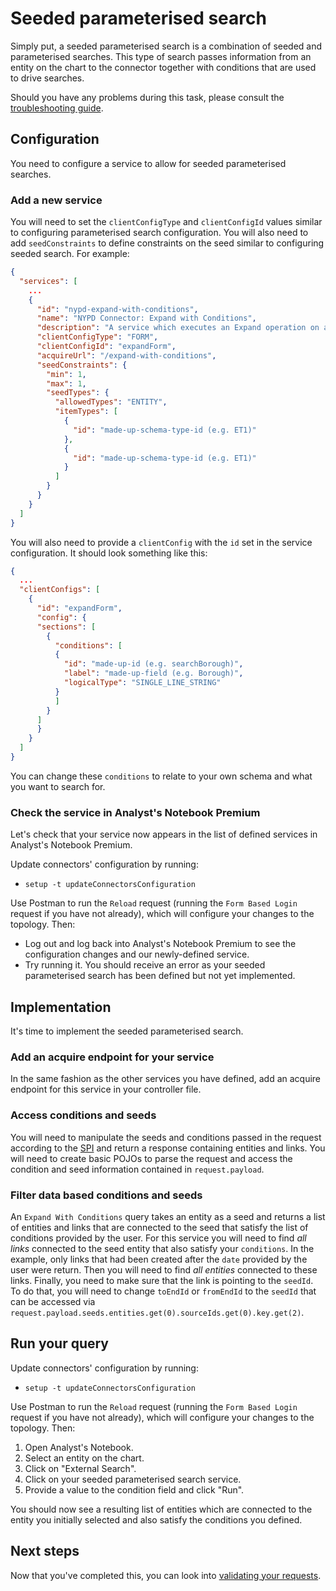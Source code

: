 # Seeded parameterised search

Simply put, a seeded parameterised search is a combination of seeded and parameterised searches. This type of search passes information from an entity on the chart to the connector together with conditions that are used to drive searches.

Should you have any problems during this task, please consult the
[troubleshooting guide](./troubleshoot.md).

## Configuration

You need to configure a service to allow for seeded parameterised searches.

### Add a new service

You will need to set the `clientConfigType` and `clientConfigId` values similar to configuring parameterised search configuration. You will also need to add `seedConstraints` to define constraints on the seed similar to configuring seeded search. For example:

```json
{
  "services": [
    ...
    {
      "id": "nypd-expand-with-conditions",
      "name": "NYPD Connector: Expand with Conditions",
      "description": "A service which executes an Expand operation on a seed with conditions",
      "clientConfigType": "FORM",
      "clientConfigId": "expandForm",
      "acquireUrl": "/expand-with-conditions",
      "seedConstraints": {
        "min": 1,
        "max": 1,
        "seedTypes": {
          "allowedTypes": "ENTITY",
          "itemTypes": [
            {
              "id": "made-up-schema-type-id (e.g. ET1)"
            },
            {
              "id": "made-up-schema-type-id (e.g. ET1)"
            }
          ]
        }
      }
    }
  ]
}
```

You will also need to provide a `clientConfig` with the `id` set in the service configuration. It should look something like this:
```json
{
  ...
  "clientConfigs": [
    {
      "id": "expandForm",
      "config": {
      "sections": [
        {
          "conditions": [
          {
            "id": "made-up-id (e.g. searchBorough)",
            "label": "made-up-field (e.g. Borough)",
            "logicalType": "SINGLE_LINE_STRING"
          }
          ]
        }
      ]
      }
    }
  ]
}
```
You can change these `conditions` to relate to your own schema and what you want to search for.

### Check the service in Analyst's Notebook Premium

Let's check that your service now appears in the list of defined services in Analyst's Notebook Premium.

Update connectors' configuration by running:

* `setup -t updateConnectorsConfiguration`

Use Postman to run the `Reload` request (running the `Form Based Login` request if
you have not already), which will configure your changes to the topology. Then:

* Log out and log back into Analyst's Notebook Premium to see the configuration changes and our newly-defined service.
* Try running it. You should receive an error as your seeded parameterised search has been defined but not yet implemented.

## Implementation

It's time to implement the seeded parameterised search.

### Add an acquire endpoint for your service
In the same fashion as the other services you have defined, add an acquire endpoint for this service in your controller file.

### Access conditions and seeds
You will need to manipulate the seeds and conditions passed in the request according to the [SPI](https://www.ibm.com/support/knowledgecenter/en/SSXVXZ_2.2.1/com.ibm.i2.connect.developer.doc/i2_connect_spi.json) and return a response containing entities and links. You will need to create basic POJOs to parse the request and access the condition and seed information contained in `request.payload`.

### Filter data based conditions and seeds
An `Expand With Conditions` query takes an entity as a seed and returns a list of entities and links that are connected to the seed that satisfy the list of conditions provided by the user.
For this service you will need to find *all links* connected to the seed entity that also satisfy your `conditions`. In the example, only links that had been created after the `date` provided by the user were return. Then you will need to find *all entities* connected to these links. Finally, you need to make sure that the link is pointing to the `seedId`. To do that, you will need to change `toEndId` or `fromEndId` to the `seedId` that can be accessed via `request.payload.seeds.entities.get(0).sourceIds.get(0).key.get(2)`.

## Run your query

Update connectors' configuration by running:

* `setup -t updateConnectorsConfiguration`

Use Postman to run the `Reload` request (running the `Form Based Login` request if
you have not already), which will configure your changes to the topology. Then:

1. Open Analyst's Notebook.
2. Select an entity on the chart.
3. Click on "External Search".
4. Click on your seeded parameterised search service.
5. Provide a value to the condition field and click "Run".

You should now see a resulting list of entities which are connected to the entity you initially selected and also satisfy the conditions you defined.

## Next steps
Now that you've completed this, you can look into [validating your requests](./validation.md).